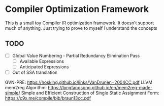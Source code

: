 # Compiler Optimization Framework

This is a small toy Compiler IR optimization framework. It doesn't support much
of anything. Just trying to prove to myself I understand the concepts


## TODO
- [ ] Global Value Numbering - Partial Redundancy Elimination Pass
  - [ ] Available Expressions
  - [ ] Anticipated Expressions
- [ ] Out of SSA translation

GVN-PRE: https://hosking.github.io/links/VanDrunen+2004CC.pdf
LLVM mem2reg Algorithm: https://longfangsong.github.io/en/mem2reg-made-simple/
Simple and Efficient Construction of Single Static Assignment Form: https://c9x.me/compile/bib/braun13cc.pdf
